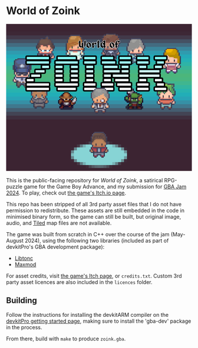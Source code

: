 # World of Zoink

![cover image](./cover_image.png)

This is the public-facing repository for *World of Zoink*, a satirical RPG-puzzle game for the Game Boy Advance, and my submission for [GBA Jam 2024](https://itch.io/jam/gbajam24). To play, check out [the game's Itch.io page](https://colonelsalt.itch.io/zoink).

This repo has been stripped of all 3rd party asset files that I do not have permission to redistribute. These assets are still embedded in the code in minimised binary form, so the game can still be built, but original image, audio, and [Tiled](https://www.mapeditor.org/) map files are not available.

The game was built from scratch in C++ over the course of the jam (May-August 2024), using the following two libraries (included as part of devkitPro's GBA development package):
- [Libtonc](https://github.com/devkitPro/libtonc/tree/master)
- [Maxmod](https://github.com/devkitPro/maxmod)

For asset credits, visit [the game's Itch page](https://colonelsalt.itch.io/zoink), or `credits.txt`. Custom 3rd party asset licences are also included in the `licences` folder.
## Building

Follow the instructions for installing the devkitARM compiler on the [devkitPro getting started page](https://devkitpro.org/wiki/Getting_Started), making sure to install the 'gba-dev' package in the process.

From there, build with `make` to produce `zoink.gba`.